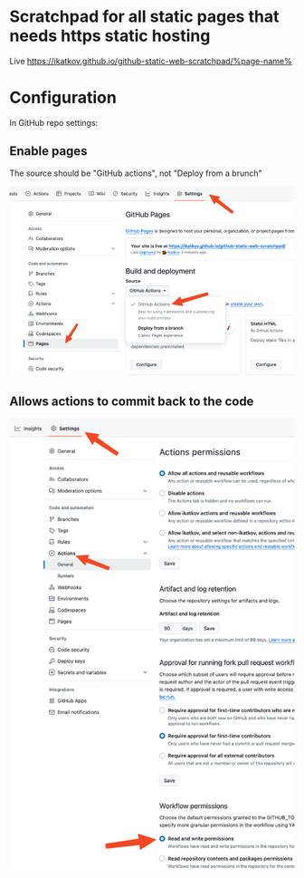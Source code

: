 # Scratchpad for all static pages that needs https static hosting


Live https://ikatkov.github.io/github-static-web-scratchpad/%page-name%


# Configuration

In GitHub repo settings:

## Enable pages

The source should be "GitHub actions", not "Deploy from a brunch"

<img src="gh-actions-instruction.png"/>


## Allows actions to commit back to the code

<img src="gh-actions-permissions-instructions.png"/>